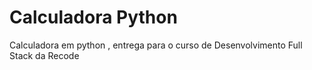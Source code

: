 # Calculadora Python
Calculadora em python , entrega para o curso de Desenvolvimento Full Stack da Recode
